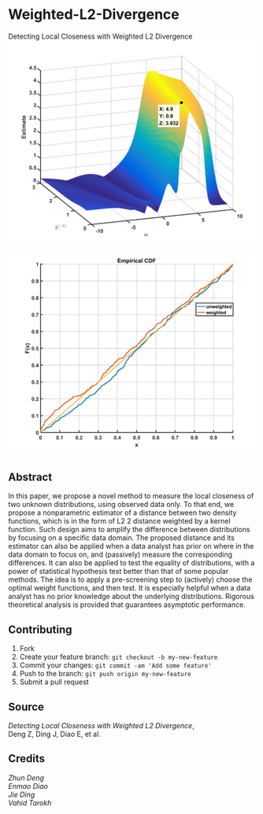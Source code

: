 # Weighted-L2-Divergence
Detecting Local Closeness with Weighted L2 Divergence
![Contour](https://github.com/dem123456789/Weighted-L2-Divergence/blob/master/result/figures/mixture/contour.jpg "Contour") 
![P-value](https://github.com/dem123456789/Weighted-L2-Divergence/blob/master/result/figures/p_value.jpg "P-value") 
 
## Abstract

In this paper, we propose a novel method to measure the local closeness of two unknown distributions, using
observed data only. To that end, we propose a nonparametric estimator of a distance between two density functions,
which is in the form of L2
2 distance weighted by a kernel function. Such design aims to amplify the difference
between distributions by focusing on a specific data domain. The proposed distance and its estimator can also
be applied when a data analyst has prior on where in the data domain to focus on, and (passively) measure the
corresponding differences. It can also be applied to test the equality of distributions, with a power of statistical
hypothesis test better than that of some popular methods. The idea is to apply a pre-screening step to (actively)
choose the optimal weight functions, and then test. It is especially helpful when a data analyst has no prior knowledge
about the underlying distributions. Rigorous theoretical analysis is provided that guarantees asymptotic performance.

## Contributing

1. Fork
2. Create your feature branch: `git checkout -b my-new-feature`
3. Commit your changes: `git commit -am 'Add some feature'`
4. Push to the branch: `git push origin my-new-feature`
5. Submit a pull request

## Source

*Detecting Local Closeness with Weighted L2 Divergence*,  
Deng Z, Ding J, Diao E, et al.  

## Credits

*Zhun Deng  
Enmao Diao     
Jie Ding  
Vahid Tarokh*

